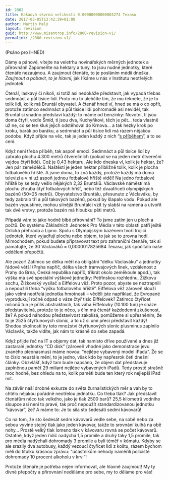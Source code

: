 ```yaml
---
id: 2802
title: Kakaová skvrna velikosti 0.00000000000003274 Texasu
date: 2017-03-05T13:42:39+01:00
author: Martin Malý
layout: revision
guid: http://www.misantrop.info/2800-revision-v1/
permalink: /2800-revision-v1/
---
```

<span style="font-weight: 400;">(Psáno pro IHNED)</span>

<span style="font-weight: 400;">Dámy a pánové, vítejte na veletrhu novinářských měrných jednotek a přirovnání! Zapomeňte na hektary a tuny, to jsou nudné jednotky, které čtenáře nezaujmou. A zaujmout čtenáře, to je posláním médií dneška. <em>Zaujmout a pobavit, to je hlavní,</em> jak říkáme u nás v Institutu neotřelých jednotek.</span>

<span style="font-weight: 400;">Čtenář, laskavý či nikoli, si totiž asi nedokáže představit, jak vypadá třebas sedmnáct a půl tisíce lidí. Proto mu to ulehčíte tím, že mu řeknete, že je to tolik lidí, kolik má Bruntál obyvatel. A čtenář hned ví, hned se má o co opřít, protože zatímco sedmnáct a půl tisíce lidí pohromadě asi neviděl, tak Bruntál si snadno představí každý: to máme od benzínky: Novotní, ti jsou doma čtyři, vedle Šmíd, ti jsou dva, Kuchyňkovi, těch je pět… teda vlastně už ne, co se ten kluk jejich odstěhoval do Krnova… a tak hezky krok po kroku, barák po baráku, a sedmnáct a půl tisíce lidí má rázem nějakou podobu. Když přijde na věc, tak je jeden každý z nich “<a href="http://www.misantrop.info/pribeh-o-pribehu/">s příběhem</a>”, a to se cení.</span>

<span style="font-weight: 400;">Když není třeba příběh, tak aspoň emoci. Sedmnáct a půl tisíce lidí by zabralo plochu 4.300 metrů čtverečních (pokud se na jeden metr čtvereční vejdou čtyři lidé). Což je 0,43 hektaru. Ale kdo dneska ví, kolik je hektar, že? Jen pár zemědělců. Naštěstí je jeden hektar přibližně tolik, kolik je plocha fotbalového hřiště. A jsme doma, to zná každý, protože každý má doma televizi a v ní už aspoň jednou fotbalové hřiště viděl! Na jedno fotbalové hřiště by se tedy vešlo nějakých 2,32 Bruntálů. Václavské náměstí má plochu zhruba čtyř fotbalových hřišť, nebo též dvaatřiceti olympijských bazénů (50&#215;25 metrů). Obyvatelstvo Bruntálu, přesunuto z Václaváku, by tedy zabralo tři a půl takových bazénů, pokud by šlapalo vodu. Pokud ale bazén vypustíme, mohou silnější Bruntálci vzít ty slabší na ramena a utvořit tak dvě vrstvy, protože bazén má hloubku pěti metrů.</span>

<span style="font-weight: 400;">Připadá vám to jako hodně blbé přirovnání? To jsme zatím jen u ploch a počtů. Do systému Základních Jednotek Pro Média v této oblasti patří ještě Orlická přehrada a Lipno. Spolu s Olympijským bazénem tvoří trojici jednotek, které vyjadřují plochu nebo objem, to jak se to zrovna hodí. Mimochodem, pokud budete připravovat text pro zahraniční čtenáře, tak si pamatujte, že 30 Václaváků = 0,0000017825684 Texasu, jak spočítalo naše oddělení přepočtů.</span>

<span style="font-weight: 400;">Ale pozor! Zatímco se délka měří na obligátní “délku Václaváku” a jednotky řádově větší (Praha napříč, délka všech tramvajových linek, vzdálenost z Prahy do Brna, Česká republika napříč, třikrát okolo zeměkoule apod.), tak výška má své speciální výškové jednotky: Petřínskou rozhlednu, Žižkovu sochu, Žižkovský vysílač a Eiffelovu věž. Proto pozor, abyste se neztrapnili a nepoužili třeba “výšku fotbalového hřiště”. Eiffelova věž zároveň slouží jako velmi neotřelá jednotka hmotnosti &#8211; věděli jste například, že Evropané vyprodukují ročně odpad o váze čtyř tisíc Eiffelovek? Zatímco čtyřicet milionů tun je příliš abstraktních, tak váha Eiffelovky (10.100 tun) je snáze představitelná, protože to je něco, s čím má čtenář každodenní zkušenost, že? A pokud náhodou představivost zakolísá, pomůžeme si upřesněním, že to je 2525 čtyřtunových slonic, a to už si umí přeci představit každý! Shodou okolností by toto množství čtyřtunových slonic plusmínus zaplnilo Václavák, takže vidíte, jak nám to krásně do sebe zapadá.</span>

<span style="font-weight: 400;">Když přijde řeč na IT a objemy dat, tak namísto dříve používané a dnes již zastaralé jednotky “CD disk” (zároveň vhodné jako demonstrace jevu zvaného pleonasmus) máme novou: “nejlépe vybavený model iPadu”. Že se to číslo neustále mění, to je jedno, však kdo by napřesrok četl dnešní články. Obzvlášť, když tam bude napsáno, že objem dat představuje zaplněnou paměť 29 miliard nejlépe vybavených iPadů. Tedy prostě strašně moc hodně, bez ohledu na to, kolik paměti bude ten který rok nejlepší iPad mít.</span>

<span style="font-weight: 400;">Na závěr naší drobné exkurze do světa žurnalistických měr a vah by to chtělo nějakou pořádně neotřelou jednotku. Co třeba tlak? Jak představit čtenářům něco tak velkého, jako je tlak 2500 barů? 25,5 kilometrů vodního sloupce asi není to pravé, tak proč nepoužít standardizovanou jednotku “kávovar”, že? A máme to: Je to síla sto šedesáti sedmi kávovarů!</span>

<span style="font-weight: 400;">Co na tom, že sto šedesát sedm kávovarů vedle sebe, na sobě nebo za sebou vyvine stejný tlak jako jeden kávovar, takže to srovnání kulhá na obě nohy… Prostě velký tlak lomeno tlak v kávovaru rovná se počet kávovarů. Ostatně, když jeden řidič nadýchá 1,5 promile a druhý taky 1,5 promile, tak pro média nadýchali dohromady 3 promile a byli téměř v kómatu. Kdyby se ale srazily dva autobusy, každý vezoucí čtyřicet lidí z koštu, rázem bychom měli do titulku krásnou zprávu: “účastníkům nehody naměřili policisté dohromady 10 procent alkoholu v krvi”! </span>

<span style="font-weight: 400;">Protože čtenáře je potřeba nejen informovat, ale hlavně zaujmout! My ty divné přepočty a přirovnání neděláme pro sebe, my to děláme pro vás!</span>